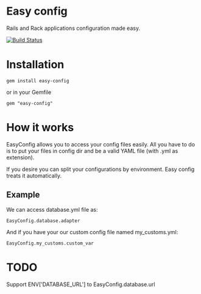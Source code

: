 # Easy config
Rails and Rack applications configuration made easy.

[![Build Status](https://secure.travis-ci.org/felipecvo/easy_config.png?branch=master)](http://travis-ci.org/felipecvo/easy_config)

# Installation

`gem install easy-config`

or in your Gemfile

`gem "easy-config"`

# How it works

EasyConfig allows you to access your config files easily. All you have to do is
to put your files in config dir and be a valid YAML file (with .yml as extension).

If you desire you can split your configurations by environment. Easy config treats it
automatically.

## Example

We can access database.yml file as:

`EasyConfig.database.adapter`

And if you have your our custom config file named my_customs.yml:

`EasyConfig.my_customs.custom_var`

# TODO

Support ENV['DATABASE_URL'] to EasyConfig.database.url
